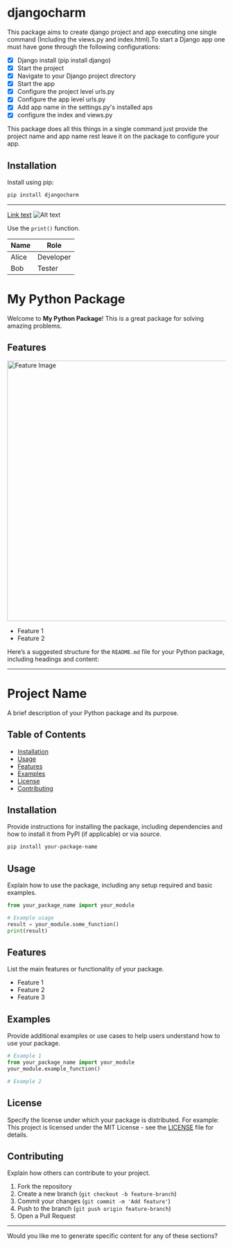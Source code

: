 # djangocharm

This package aims to create  django project and app  executing one single command (Including the views.py and index.html).To start a Django app  one  must have gone through  the following  configurations:

- [x] Django install (pip install django)
- [x] Start the  project
- [x] Navigate to your Django project directory
- [x] Start the app
- [x] Configure the project level urls.py
- [x] Configure the app level urls.py
- [x] Add app name in the settings.py's installed aps
- [x] configure the index and views.py

This package does all this things in a single command just provide the  project name and app name rest   leave it on the package to configure your app.

## Installation

Install using pip:

```bash
pip install djangocharm
```

___________________________________________________________________________________________________________________________________________________________________

[Link text](https://example.com)
![Alt text](https://example.com/image.png)

Use the `print()` function.


| Name     | Role     |
|----------|----------|
| Alice    | Developer|
| Bob      | Tester   |

# My Python Package

Welcome to **My Python Package**! This is a great package for solving amazing problems.

## Features

<img src="https://example.com/my-image.png" alt="Feature Image" width="600">

- Feature 1
- Feature 2

Here’s a suggested structure for the `README.md` file for your Python package, including headings and content:

---

# Project Name
A brief description of your Python package and its purpose.

## Table of Contents
- [Installation](#installation)
- [Usage](#usage)
- [Features](#features)
- [Examples](#examples)
- [License](#license)
- [Contributing](#contributing)

## Installation
Provide instructions for installing the package, including dependencies and how to install it from PyPI (if applicable) or via source.
```bash
pip install your-package-name
```

## Usage
Explain how to use the package, including any setup required and basic examples.
```python
from your_package_name import your_module

# Example usage
result = your_module.some_function()
print(result)
```

## Features
List the main features or functionality of your package.

- Feature 1
- Feature 2
- Feature 3

## Examples
Provide additional examples or use cases to help users understand how to use your package.

```python
# Example 1
from your_package_name import your_module
your_module.example_function()

# Example 2
```

## License
Specify the license under which your package is distributed. For example:
This project is licensed under the MIT License - see the [LICENSE](LICENSE) file for details.

## Contributing
Explain how others can contribute to your project.
1. Fork the repository
2. Create a new branch (`git checkout -b feature-branch`)
3. Commit your changes (`git commit -m 'Add feature'`)
4. Push to the branch (`git push origin feature-branch`)
5. Open a Pull Request

---

Would you like me to generate specific content for any of these sections?


